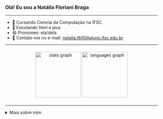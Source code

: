 ### Olá! Eu sou a Natália Floriani Braga
---

- 🔭 Cursando Ciencia da Computação na IFSC
- 🌱 Estudando html e java
- 😄 Pronomes: ela/dela
- 📇 Contate-me no e-mail: natalia.fb10@aluno.ifsc.edu.br

---

###

<div align="center">
  <img src="https://github-readme-stats.vercel.app/api?username=Llikol&hide_title=false&hide_rank=false&show_icons=true&include_all_commits=true&count_private=true&disable_animations=false&theme=dracula&locale=en&hide_border=false&order=1" height="150" alt="stats graph"  />
  <img src="https://github-readme-stats.vercel.app/api/top-langs?username=Llikol&locale=en&hide_title=false&layout=compact&card_width=320&langs_count=5&theme=dracula&hide_border=false&order=2" height="150" alt="languages graph"  />
</div>

###

---

<details>
  <summary> Mais sobre mim </summary>
  <p></p>
  <p> - Tenho 19 anos</p>
  <p> - Atualmente no 1° periodo de Ciência da Computação</p>
  <p> - Experiência com robótica, java e portugol</p>
</details>

